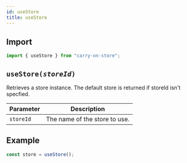 ```yaml
---
id: useStore
title: useStore
---
```


## Import

```JavaScript
import { useStore } from "carry-on-store";
```

## `useStore(`_`storeId`_`)`

Retrieves a store instance. The default store is returned if storeId isn't
specfied.

| Parameter | Description                   |
| --------- | ----------------------------- |
| `storeId` | The name of the store to use. |

## Example

```JavaScript
const store = useStore();
```
